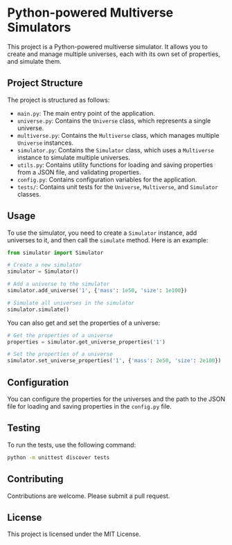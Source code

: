 # Python-powered Multiverse Simulators

This project is a Python-powered multiverse simulator. It allows you to create and manage multiple universes, each with its own set of properties, and simulate them.

## Project Structure

The project is structured as follows:

- `main.py`: The main entry point of the application.
- `universe.py`: Contains the `Universe` class, which represents a single universe.
- `multiverse.py`: Contains the `Multiverse` class, which manages multiple `Universe` instances.
- `simulator.py`: Contains the `Simulator` class, which uses a `Multiverse` instance to simulate multiple universes.
- `utils.py`: Contains utility functions for loading and saving properties from a JSON file, and validating properties.
- `config.py`: Contains configuration variables for the application.
- `tests/`: Contains unit tests for the `Universe`, `Multiverse`, and `Simulator` classes.

## Usage

To use the simulator, you need to create a `Simulator` instance, add universes to it, and then call the `simulate` method. Here is an example:

```python
from simulator import Simulator

# Create a new simulator
simulator = Simulator()

# Add a universe to the simulator
simulator.add_universe('1', {'mass': 1e50, 'size': 1e100})

# Simulate all universes in the simulator
simulator.simulate()
```

You can also get and set the properties of a universe:

```python
# Get the properties of a universe
properties = simulator.get_universe_properties('1')

# Set the properties of a universe
simulator.set_universe_properties('1', {'mass': 2e50, 'size': 2e100})
```

## Configuration

You can configure the properties for the universes and the path to the JSON file for loading and saving properties in the `config.py` file.

## Testing

To run the tests, use the following command:

```bash
python -m unittest discover tests
```

## Contributing

Contributions are welcome. Please submit a pull request.

## License

This project is licensed under the MIT License.
